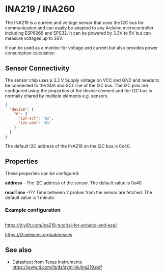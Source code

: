 # INA219 / INA260

The INA219 is a current and voltage sensor that uses the I2C bus for communication and can easily be adapted to any Arduino microcontroller
including ESP6266 and EPS32. It can be powered by 3.3V to 5V but can measure voltages up to 26V.

It can be used as a monitor for voltage and current but also provides power consumption calculation  

## Sensor Connectivity

The sensor chip uses a 3.3 V Supply voltage on VCC and GND and needs to be connected to the SDA and SCL line of the I2C bus. The I2C pins are configured using the properties of the device element and the I2C bus is normally chared by multiple elements e.g. sensors.

```json
{
  "device": {
    "0": {
      "i2c-scl": "D2",
      "i2c-sda": "D1"
    }
  }
}
```

The default I2C address of the INA219 on the I2C bus is 0x40.


## Properties

These properties can be configured:

**address** - The I2C address of the sensor. The default value is 0x40.

**readTime** -??? Time between 2 probes from the sensor are fetched. The default value is 1 minute.


### Example configuration

```json

```


https://diyi0t.com/ina219-tutorial-for-arduino-and-esp/

https://i2cdevices.org/addresses




## See also

* Datasheet from Texas Instruments <https://www.ti.com/lit/ds/symlink/ina219.pdf>
